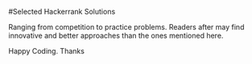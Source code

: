 #Selected Hackerrank Solutions

Ranging from competition to practice problems.
Readers after may find innovative and better approaches than the ones mentioned here.

Happy Coding.
Thanks
